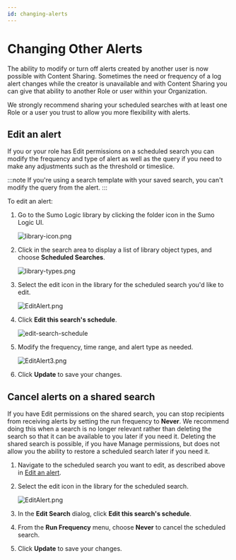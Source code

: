 ```yaml
---
id: changing-alerts
---
```


# Changing Other Alerts

The ability to modify or turn off alerts created by another user is now possible with Content Sharing. Sometimes the need or frequency of a log alert changes while the creator is unavailable and with Content Sharing you can give that ability to another Role or user within your Organization.

We strongly recommend sharing your scheduled searches with at least one Role or a user you trust to allow you more flexibility with alerts.

## Edit an alert

If you or your role has Edit permissions on a scheduled search you can modify the frequency and type of alert as well as the query if you need to make any adjustments such as the threshold or timeslice.

:::note
If you're using a search template with your saved search, you can't modify the query from the alert.
:::

To edit an alert:

1. Go to the Sumo Logic library by clicking the folder icon in the Sumo Logic UI.
    
    ![library-icon.png](/img/content-sharing/library-icon.png)

1. Click in the search area to display a list of library object types, and choose **Scheduled Searches**. 
    
    ![library-types.png](/img/content-sharing/library-types.png)

1. Select the edit icon in the library for the scheduled search you'd like to edit. 

    ![EditAlert.png](/img/content-sharing/EditAlert.png)

1. Click **Edit this search's schedule**.
    
    ![edit-search-schedule](/img/content-sharing/edit-search-schedule.png)

1. Modify the frequency, time range, and alert type as needed.

    ![EditAlert3.png](/img/content-sharing/EditAlert3.png)

1. Click **Update** to save your changes.

## Cancel alerts on a shared search

If you have Edit permissions on the shared search, you can stop recipients from receiving alerts by setting the run frequency to **Never**. We recommend doing this when a search is no longer relevant rather than deleting the search so that it can be available to you later if you need it. Deleting the shared search is possible, if you have Manage permissions, but does not allow you the ability to restore a scheduled search later if you need it.

1. Navigate to the scheduled search you want to edit, as described above in [Edit an alert](#edit-an-alert).
1. Select the edit icon in the library for the scheduled search.
    
    ![EditAlert.png](/img/content-sharing/EditAlert.png)

1. In the **Edit Search** dialog, click **Edit this search's schedule**.
1. From the **Run Frequency** menu, choose **Never** to cancel the scheduled search.
1. Click **Update** to save your changes.

 

 

 
